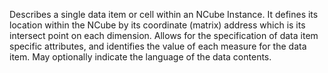 Describes a single data item or cell within an NCube Instance. It defines its location within the NCube by its coordinate (matrix) address which is its intersect point on each dimension. Allows for the specification of data item specific attributes, and identifies the value of each measure for the data item. May optionally indicate the language of the data contents.